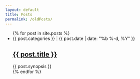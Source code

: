 ```yaml
---
layout: default
title: Posts
permalink: /oldPosts/
---
```


<div class="home">

  <ul class="post-list">
    {% for post in site.posts %}
      <li>
        <span class="post-meta">{{ post.categories }}</span>
        |
        <span class="post-meta">{{ post.date | date: "%b %-d, %Y" }}</span>
        <h2>
          <a class="post-link" href="{{ post.url | prepend: site.baseurl }}">{{ post.title }}</a>
        </h2>
        <span class="post-meta">{{ post.synopsis }}</span>
      </li>
    {% endfor %}
  </ul>
